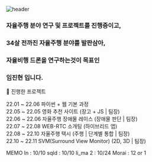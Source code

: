 ![header](https://capsule-render.vercel.app/api?type=rect&color=auto&height=200&section=header&text=임진현's%20보물창고%20입니다&fontSize=90)

### 자율주행 분야 연구 및 프로젝트를 진행중이고, 
### 34살 전까진 자율주행 분야를 발판삼아,
### 자율비행 드론을 연구하는것이 목표인
### 임진현 입니다.

:rocket: 진행한 프로젝트

  22.01 ~ 22.06   파이썬 + 웹 기본 과정<br>
  22.05 ~ 22.05   영화 추천 사이트           (장고 + JS | 팀장)<br>
  22.06 ~ 22.06   자율주행 장애물 레이스     (장애물 판단 | 팀장)<br>
  22.07 ~ 22.08   WEB-RTC 소개팅             (하이브리드 앱)<br>
  22.08 ~ 22.10   자율주행 택시              (주행 | 단계별 통합 | 팀장)<br>
  22.10 ~ 22.11   SVM(Surround View Monitor) (2D, 3D | 팀장)


MEMO
In : 10/10
sqld : 10/10
li_ma 2 : 10/24
Morai : 12 or 1

